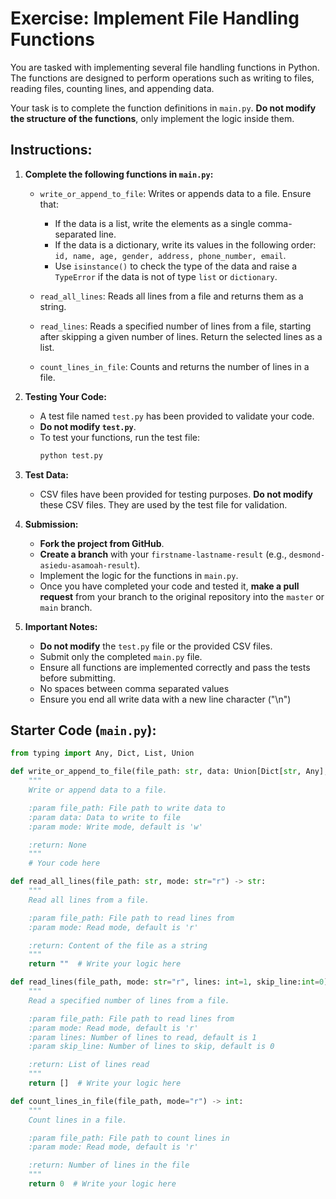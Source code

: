 # Exercise: Implement File Handling Functions

You are tasked with implementing several file handling functions in Python. The functions are designed to perform operations such as writing to files, reading files, counting lines, and appending data.

Your task is to complete the function definitions in `main.py`. **Do not modify the structure of the functions**, only implement the logic inside them.

## Instructions:

1. **Complete the following functions in `main.py`:**
   - `write_or_append_to_file`: Writes or appends data to a file. Ensure that:
     - If the data is a list, write the elements as a single comma-separated line.
     - If the data is a dictionary, write its values in the following order: `id, name, age, gender, address, phone_number, email`.
     - Use `isinstance()` to check the type of the data and raise a `TypeError` if the data is not of type `list` or `dictionary`.

   - `read_all_lines`: Reads all lines from a file and returns them as a string.

   - `read_lines`: Reads a specified number of lines from a file, starting after skipping a given number of lines. Return the selected lines as a list.

   - `count_lines_in_file`: Counts and returns the number of lines in a file.

2. **Testing Your Code:**
   - A test file named `test.py` has been provided to validate your code.
   - **Do not modify `test.py`**.
   - To test your functions, run the test file:
     ```bash
     python test.py
     ```

3. **Test Data:**
   - CSV files have been provided for testing purposes. **Do not modify** these CSV files. They are used by the test file for validation.

4. **Submission:**
   - **Fork the project from GitHub**.
   - **Create a branch** with your `firstname-lastname-result` (e.g., `desmond-asiedu-asamoah-result`).
   - Implement the logic for the functions in `main.py`.
   - Once you have completed your code and tested it, **make a pull request** from your branch to the original repository into the `master` or `main` branch.

5. **Important Notes:**
   - **Do not modify** the `test.py` file or the provided CSV files.
   - Submit only the completed `main.py` file.
   - Ensure all functions are implemented correctly and pass the tests before submitting.
   - No spaces between comma separated values
   - Ensure you end all write data with a new line character ("\n")

## Starter Code (`main.py`):

```python
from typing import Any, Dict, List, Union

def write_or_append_to_file(file_path: str, data: Union[Dict[str, Any], List[str]], mode: str="w") -> None:
    """
    Write or append data to a file.

    :param file_path: File path to write data to
    :param data: Data to write to file
    :param mode: Write mode, default is 'w'

    :return: None
    """
    # Your code here

def read_all_lines(file_path: str, mode: str="r") -> str:
    """
    Read all lines from a file.

    :param file_path: File path to read lines from
    :param mode: Read mode, default is 'r'

    :return: Content of the file as a string
    """
    return ""  # Write your logic here

def read_lines(file_path, mode: str="r", lines: int=1, skip_line:int=0) -> List[str]:
    """
    Read a specified number of lines from a file.

    :param file_path: File path to read lines from
    :param mode: Read mode, default is 'r'
    :param lines: Number of lines to read, default is 1
    :param skip_line: Number of lines to skip, default is 0

    :return: List of lines read
    """
    return []  # Write your logic here

def count_lines_in_file(file_path, mode="r") -> int:
    """
    Count lines in a file.

    :param file_path: File path to count lines in
    :param mode: Read mode, default is 'r'

    :return: Number of lines in the file
    """
    return 0  # Write your logic here
